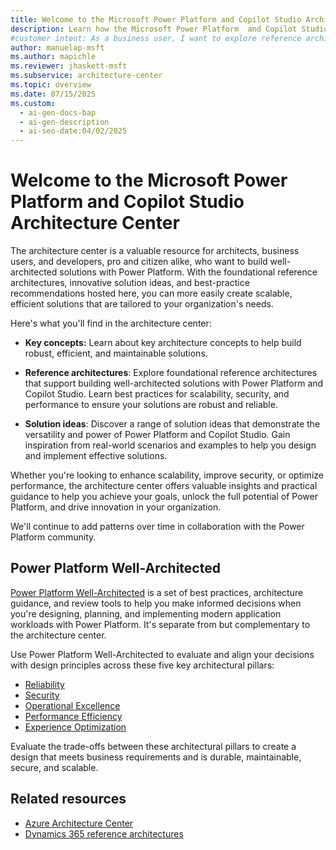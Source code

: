 ```yaml
---
title: Welcome to the Microsoft Power Platform and Copilot Studio Architecture Center
description: Learn how the Microsoft Power Platform  and Copilot Studio Architecture Center can help you build scalable, secure, and efficient business solutions.
#customer intent: As a business user, I want to explore reference architectures and solution ideas in the architecture center so that I can implement effective solutions for my organization.  
author: manuelap-msft
ms.author: mapichle
ms.reviewer: jhaskett-msft
ms.subservice: architecture-center
ms.topic: overview
ms.date: 07/15/2025
ms.custom:
  - ai-gen-docs-bap
  - ai-gen-description
  - ai-seo-date:04/02/2025
---
```


# Welcome to the Microsoft Power Platform and Copilot Studio Architecture Center

The architecture center is a valuable resource for architects, business users, and developers, pro and citizen alike, who want to build well-architected solutions with Power Platform. With the foundational reference architectures, innovative solution ideas, and best-practice recommendations hosted here, you can more easily create scalable, efficient solutions that are tailored to your organization's needs.

Here's what you'll find in the architecture center:

- **Key concepts:** Learn about key architecture concepts to help build robust, efficient, and maintainable solutions.

- **Reference architectures**: Explore foundational reference architectures that support building well-architected solutions with Power Platform and Copilot Studio. Learn best practices for scalability, security, and performance to ensure your solutions are robust and reliable.

- **Solution ideas**: Discover a range of solution ideas that demonstrate the versatility and power of Power Platform and Copilot Studio. Gain inspiration from real-world scenarios and examples to help you design and implement effective solutions.

Whether you're looking to enhance scalability, improve security, or optimize performance, the architecture center offers valuable insights and practical guidance to help you achieve your goals, unlock the full potential of Power Platform, and drive innovation in your organization.

We'll continue to add patterns over time in collaboration with the Power Platform community.

## Power Platform Well-Architected

[Power Platform Well-Architected](/power-platform/well-architected/) is a set of best practices, architecture guidance, and review tools to help you make informed decisions when you're designing, planning, and implementing modern application workloads with Power Platform. It's separate from but complementary to the architecture center.

Use Power Platform Well-Architected to evaluate and align your decisions with design principles across these five key architectural pillars:

- [Reliability](/power-platform/well-architected/reliability/)
- [Security](/power-platform/well-architected/security/)
- [Operational Excellence](/power-platform/well-architected/operational-excellence/)
- [Performance Efficiency](/power-platform/well-architected/performance-efficiency/)
- [Experience Optimization](/power-platform/well-architected/experience-optimization/)

Evaluate the trade-offs between these architectural pillars to create a design that meets business requirements and is durable, maintainable, secure, and scalable.

## Related resources

- [Azure Architecture Center](/azure/architecture/)
- [Dynamics 365 reference architectures](/dynamics365/guidance/reference-architectures/)
